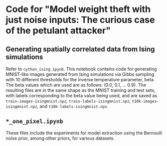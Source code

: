 # Code for "Model weight theft with just noise inputs: The curious case of the petulant attacker"

## Generating spatially correlated data from Ising simulations
Refer to `cython_ising.ipynb`. This notebook contains code for generating MNIST-like images generated from Ising simulations via Gibbs sampling with 10 different thresholds for the inverse temperature parameter, beta. The beta values which are used are as follows: (0.0, 0.1, ... 0.9). The resulting files are in the same shape as the MNIST training and test sets, with labels corresponding to the beta value being used, and are saved as `train-images-isingmnist.npz`, `train-labels-isingmnist.npz`, `t10k-images-isingmnist.npz`, and `t10k-labels-isingmnist.npz`.

## `*_one_pixel.ipynb`
These files include the experiments for model extraction using the Bernoulli noise prior, among other priors, for various datasets. 
